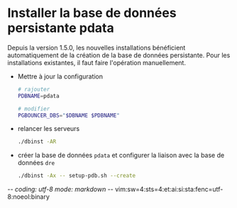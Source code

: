 # Installer la base de données persistante pdata

Depuis la version 1.5.0, les nouvelles installations bénéficient automatiquement
de la création de la base de données persistante. Pour les installations
existantes, il faut faire l'opération manuellement.

* Mettre à jour la configuration
  ~~~sh
  # rajouter
  PDBNAME=pdata

  # modifier
  PGBOUNCER_DBS="$DBNAME $PDBNAME"
  ~~~
* relancer les serveurs
  ~~~sh
  ./dbinst -AR
  ~~~
* créer la base de données `pdata` et configurer la liaison avec la base de
  données `dre`
  ~~~sh
  ./dbinst -Ax -- setup-pdb.sh --create
  ~~~

-*- coding: utf-8 mode: markdown -*- vim:sw=4:sts=4:et:ai:si:sta:fenc=utf-8:noeol:binary